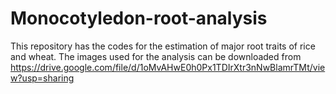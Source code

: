 # Monocotyledon-root-analysis
This repository has the codes for the estimation of major root traits of rice and wheat.
The images used for the analysis can be downloaded from https://drive.google.com/file/d/1oMvAHwE0h0Px1TDIrXtr3nNwBlamrTMt/view?usp=sharing 
